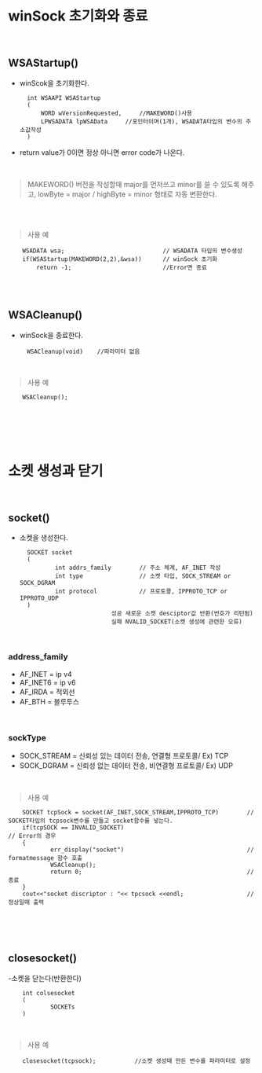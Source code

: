 # winSock 초기화와 종료

</br>

## WSAStartup()

- winScok을 초기화한다.


        int WSAAPI WSAStartup
        (
            WORD wVersionRequested,     //MAKEWORD()사용 
            LPWSADATA lpWSAData     //포인터이며(1개), WSADATA타입의 변수의 주소값작성
        )
- return value가 0이면 정상 아니면 error code가 나온다.
  
</br>

>MAKEWORD() 버전을 작성할때 major를 먼저쓰고 minor를 쓸 수 있도록 해주고, lowByte = major / highByte = minor 형태로 자동 변환한다.

</br></br>

>사용 예

        WSADATA wsa;                            // WSADATA 타입의 변수생성
        if(WSAStartup(MAKEWORD(2,2),&wsa))      // winSock 초기화
            return -1;                          //Error면 종료
  
         
</br></br>


## WSACleanup()
- winSock을 종료한다.
    
        WSACleanup(void)    //파라미터 없음

</br>

>사용 예

        WSACleanup();

</br></br></br></br>


# 소켓 생성과 닫기

</br>

## socket()
- 소켓을 생성한다.

        SOCKET socket
        (
                int addrs_family        // 주소 체계, AF_INET 작성
                int type                // 소켓 타입, SOCK_STREAM or SOCK_DGRAM
                int protocol            // 프로토콜, IPPROTO_TCP or IPPROTO_UDP
        )
                                성공 새로운 소켓 desciptor값 반환(번호가 리턴됨)
                                실패 NVALID_SOCKET(소켓 생성에 관련한 오류)

</br>

### address_family
- AF_INET = ip v4
- AF_INET6 = ip v6
- AF_IRDA = 적외선
- AF_BTH = 블루투스

</br>

### sockType
- SOCK_STREAM = 신뢰성 있는 데이터 전송, 연결형 프로토콜/ Ex) TCP
- SOCK_DGRAM = 신뢰성 없는 데이터 전송, 비연결형 프로토콜/ Ex) UDP

</br>

>사용 예

        SOCKET tcpSock = socket(AF_INET,SOCK_STREAM,IPPROTO_TCP)        // SOCKET타입의 tcpsock변수를 만들고 socket함수를 넣는다.
        if(tcpSOCK == INVALID_SOCKET)                                     // Error의 경우 
        {
                err_display("socket")                                   // formatmessage 함수 호출
                WSACleanup();
                return 0;                                               // 종료
        }
        cout<<"socket discriptor : "<< tpcsock <<endl;                  // 정상일때 출력


</br></br></br>

## closesocket()
-소켓을 닫는다(반환한다)

        int colsesocket
        (
                SOCKETs
        )

</br>

>사용 예

        closesocket(tcpsock);           //소켓 생성때 만든 변수를 파라미터로 설정
